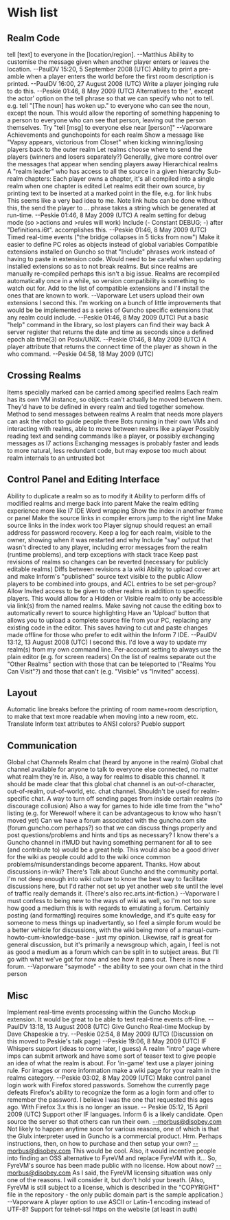 # Wish list

## Realm Code

tell [text] to everyone in the [location/region]. --Matthius
Ability to customise the message given when another player enters or leaves the location. --PaulDV 15:20, 5 September 2008 (UTC)
Ability to print a pre-amble when a player enters the world before the first room description is printed. --PaulDV 16:00, 27 August 2008 (UTC)
Write a player joinging rule to do this. --Peskie 01:46, 8 May 2009 (UTC)
Alternatives to the ', except the actor' option on the tell phrase so that we can specify who not to tell. e.g. tell "[The noun] has woken up." to everyone who can see the noun, except the noun. This would allow the reporting of something happening to a person to everyone who can see that person, leaving out the person themselves.
Try "tell [msg] to everyone else near [person]" --Vaporware
Achievements and gunchopoints for each realm
Show a message like "Vapsy appears, victorious from Closet" when kicking winning/losing players back to the outer realm
Let realms choose where to send the players (winners and losers separately?)
Generally, give more control over the messages that appear when sending players away
Hierarchical realms
A "realm leader" who has access to all the source in a given hierarchy
Sub-realm chapters: Each player owns a chapter, it's all compiled into a single realm when one chapter is edited
Let realms edit their own source, by printing text to be inserted at a marked point in the file, e.g. for link hubs
This seems like a very bad idea to me. Note link hubs can be done without this, the send the player to ... phrase takes a string which be generated at run-time. --Peskie 01:46, 8 May 2009 (UTC)
A realm setting for debug mode (so >actions and >rules will work)
Include (- Constant DEBUG; -) after "Definitions.i6t". accomplishes this. --Peskie 01:46, 8 May 2009 (UTC)
Timed real-time events ("the bridge collapses in 5 ticks from now")
Make it easier to define PC roles as objects instead of global variables
Compatible extensions installed on Guncho so that "Include" phrases work instead of having to paste in extension code.
Would need to be careful when updating installed extensions so as to not break realms. But since realms are manually re-compiled perhaps this isn't a big issue.
Realms are recompiled automatically once in a while, so version compatibility is something to watch out for. Add to the list of compatible extensions and I'll install the ones that are known to work. --Vaporware
Let users upload their own extensions
I second this. I'm working on a bunch of little improvements that would be be implemented as a series of Guncho specific extensions that any realm could include. --Peskie 01:46, 8 May 2009 (UTC)
Put a basic "help" command in the library, so lost players can find their way back
A server register that returns the date and time as seconds since a defined epoch ala time(3) on Posix/UNIX. --Peskie 01:46, 8 May 2009 (UTC)
A player attribute that returns the connect time of the player as shown in the who command. --Peskie 04:58, 18 May 2009 (UTC)

## Crossing Realms

Items specially marked can be carried among specified realms
Each realm has its own VM instance, so objects can't actually be moved between them. They'd have to be defined in every realm and tied together somehow.
Method to send messages between realms
A realm that needs more players can ask the robot to guide people there
Bots running in their own VMs and interacting with realms, able to move between realms like a player
Possibly reading text and sending commands like a player, or possibly exchanging messages as I7 actions
Exchanging messages is probably faster and leads to more natural, less redundant code, but may expose too much about realm internals to an untrusted bot

## Control Panel and Editing Interface

Ability to duplicate a realm so as to modify it
Ability to perform diffs of modified realms and merge back into parent
Make the realm editing experience more like I7 IDE
Word wrapping
Show the index in another frame or panel
Make the source links in compiler errors jump to the right line
Make source links in the index work too
Player signup should request an email address for password recovery.
Keep a log for each realm, visible to the owner, showing when it was restarted and why
Include "say" output that wasn't directed to any player, including error messages from the realm (runtime problems), and terp exceptions with stack trace
Keep past revisions of realms so changes can be reverted (necessary for publicly editable realms)
Diffs between revisions a la wiki
Ability to upload cover art and make Inform's "published" source text visible to the public
Allow players to be combined into groups, and ACL entries to be set per-group?
Allow Invited access to be given to other realms in addition to specific players. This would allow for a Hidden or Visible realm to only be accessible via link(s) from the named realms.
Make saving not cause the editing box to automatically revert to source highlighting
Have an 'Upload' button that allows you to upload a complete source file from your PC, replacing any existing code in the editor. This saves having to cut and paste changes made offline for those who prefer to edit within the Inform 7 IDE. --PaulDV 13:12, 13 August 2008 (UTC)
I second this. I'd love a way to update my realm(s) from my own command line.
Per-account setting to always use the plain editor (e.g. for screen readers)
On the list of realms separate out the "Other Realms" section with those that can be teleported to ("Realms You Can Visit"?) and those that can't (e.g. "Visible" vs "Invited" access).

## Layout

Automatic line breaks before the printing of room name+room description, to make that text more readable when moving into a new room, etc.
Translate Inform text attributes to ANSI colors?
Pueblo support

## Communication

Global chat
Channels
Realm chat (heard by anyone in the realm)
Global chat channel available for anyone to talk to everyone else connected, no matter what realm they're in. Also, a way for realms to disable this channel. It should be made clear that this global chat channel is an out-of-character, out-of-realm, out-of-world, etc. chat channel. Shouldn't be used for realm-specific chat.
A way to turn off sending pages from inside certain realms (to discourage collusion)
Also a way for games to hide idle time from the "who" listing (e.g. for Werewolf where it can be advantageous to know who hasn't moved yet)
Can we have a forum associated with the guncho.com site (forum.guncho.com perhaps?) so that we can discuss things properly and post questions/problems and hints and tips as necessary? I know there's a Guncho channel in ifMUD but having something permanent for all to see (and contribute to) would be a great help. This would also be a good driver for the wiki as people could add to the wiki once common problems/misunderstandings become apparent. Thanks.
How about discussions in-wiki? There's Talk about Guncho and the community portal. I'm not deep enough into wiki culture to know the best way to facilitate discussions here, but I'd rather not set up yet another web site until the level of traffic really demands it. (There's also rec.arts.int-fiction.) --Vaporware
I must confess to being new to the ways of wiki as well, so I'm not too sure how good a medium this is with regards to emulating a forum. Certainly posting (and formatting) requires some knowledge, and it's quite easy for someone to mess things up inadvertantly, so I feel a simple forum would be a better vehicle for discussions, with the wiki being more of a manual-cum-howto-cum-knowledge-base - just my opinion. Likewise, raif is great for general discussion, but it's primarily a newsgroup which, again, I feel is not as good a medium as a forum which can be split in to subject areas. But I'll go with what we've got for now and see how it pans out.
There is now a forum. --Vaporware
"saymode" - the ability to see your own chat in the third person

## Misc

Implement real-time events processing within the Guncho Mockup extension. It would be great to be able to test real-time events off-line. --PaulDV 13:18, 13 August 2008 (UTC)
Give Guncho Real-time Mockup by Dave Chapeskie a try. --Peskie 02:54, 8 May 2009 (UTC)
(Discussion on this moved to Peskie's talk page) --Peskie 19:06, 8 May 2009 (UTC)
IF Whispers support (ideas to come later, I guess)
A realm "intro" page where imps can submit artwork and have some sort of teaser text to give people an idea of what the realm is about.
For 'in-game' text use a player joining rule. For images or more information make a wiki page for your realm in the realms category. --Peskie 03:02, 8 May 2009 (UTC)
Make control panel login work with Firefox stored passwords. Somehow the currently page defeats Firefox's ability to recognize the form as a login form and offer to remember the password.
I believe I was the one that requested this ages ago. With Firefox 3.x this is no longer an issue. -- Peskie 05:12, 15 April 2009 (UTC)
Support other IF languages. Inform 6 is a likely candidate.
Open source the server so that others can run their own. --morbus@disobey.com
Not likely to happen anytime soon for various reasons, one of which is that the Glulx interpreter used in Guncho is a commercial product.
Hrm. Perhaps instructions, then, on how to purchase and then setup your own? --morbus@disobey.com
This would be cool. Also, it would incentive people into finding an OSS alternative to FyreVM and replace FyreVM with it...
So, FyreVM's source has been made public with no license. How about now? --morbus@disobey.com
As I said, the FyreVM licensing situation was only one of the reasons. I will consider it, but don't hold your breath. (Also, FyreVM is still subject to a license, which is described in the "COPYRIGHT" file in the repository - the only public domain part is the sample application.) --Vaporware
A player option to use ASCII or Latin-1 encoding instead of UTF-8?
Support for telnet-ssl
https on the website (at least in auth)